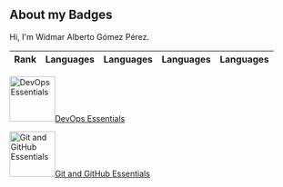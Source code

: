 ## About my Badges

Hi, I'm Widmar Alberto Gómez Pérez. 

| Rank | Languages | Languages |  Languages |Languages |
|-----:|-----------|-----------|-----------|-----------|


<a href="https://www.credly.com/badges/d3aadbf1-d1b0-4327-905b-bc00d4ba327f/public_url" title="DevOps Essentials">
  
<img src="https://images.credly.com/size/110x110/images/48847c2a-7b9a-4044-b13d-bb175649904b/image.png" alt="DevOps Essentials" width="80" height="80">DevOps Essentials

</a>

<a href="https://www.credly.com/badges/c2898781-8a9e-47cc-a310-6a0d37463133/public_url" title="Git and GitHub Essentials">
  
<img src="https://images.credly.com/size/110x110/images/9a0255eb-a47d-4f3a-9611-243bfe3eb9e4/image.png" alt="Git and GitHub Essentials" width="80" height="80">Git and GitHub Essentials

</a>
